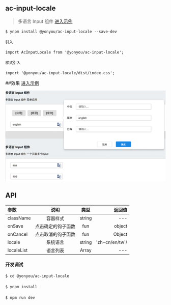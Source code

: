 ## ac-input-locale

>  多语言 Input 组件 [进入示例](https://tinper-acs.github.io/ac-input-locale/)


```
$ ynpm install @yonyou/ac-input-locale --save-dev

引入

import AcInputLocale from '@yonyou/ac-input-locale';

样式引入

import '@yonyou/ac-input-locale/dist/index.css';
```

##效果  [进入示例](https://tinper-acs.github.io/ac-input-locale/)

![](media/15355446781426/15355446867533.png)

## API

|参数|说明|类型|返回值|
|:--|:---:|:--:|---:|
|className|容器样式|string| --- |
|onSave|点击确定的钩子函数|fun|object |
|onCancel|点击取消的钩子函数|fun|Object |
|locale|系统语言|string |'zh-cn/en/tw'/ |
|localeList|语言列表|Array| ---|



#### 开发调试

```sh
$ cd @yonyou/ac-input-locale

$ ynpm install

$ npm run dev

```


